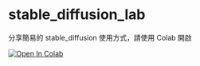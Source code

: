 # stable_diffusion_lab
分享簡易的 stable_diffusion 使用方式，請使用 Colab 開啟

[![Open In Colab](https://user-images.githubusercontent.com/54370274/224839806-8720fb19-9c7d-46a2-8d7c-de3afb39c11f.svg)](https://colab.research.google.com/github/ATTZ/stable_diffusion_lab/blob/main/stable_diffusion_1_5_webui_colab_ATTZ.ipynb)